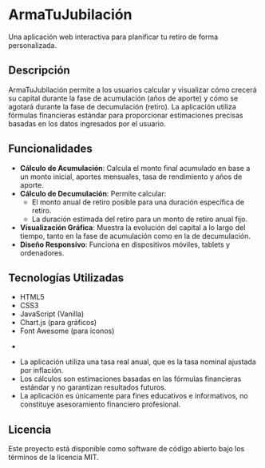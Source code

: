 # ArmaTuJubilación

Una aplicación web interactiva para planificar tu retiro de forma personalizada.

## Descripción

ArmaTuJubilación permite a los usuarios calcular y visualizar cómo crecerá su capital durante la fase de acumulación (años de aporte) y cómo se agotará durante la fase de decumulación (retiro). La aplicación utiliza fórmulas financieras estándar para proporcionar estimaciones precisas basadas en los datos ingresados por el usuario.

## Funcionalidades

- **Cálculo de Acumulación**: Calcula el monto final acumulado en base a un monto inicial, aportes mensuales, tasa de rendimiento y años de aporte.
- **Cálculo de Decumulación**: Permite calcular:
  - El monto anual de retiro posible para una duración específica de retiro.
  - La duración estimada del retiro para un monto de retiro anual fijo.
- **Visualización Gráfica**: Muestra la evolución del capital a lo largo del tiempo, tanto en la fase de acumulación como en la de decumulación.
- **Diseño Responsivo**: Funciona en dispositivos móviles, tablets y ordenadores.

## Tecnologías Utilizadas

- HTML5
- CSS3
- JavaScript (Vanilla)
- Chart.js (para gráficos)
- Font Awesome (para íconos)
*
- La aplicación utiliza una tasa real anual, que es la tasa nominal ajustada por inflación.
- Los cálculos son estimaciones basadas en las fórmulas financieras estándar y no garantizan resultados futuros.
- La aplicación es únicamente para fines educativos e informativos, no constituye asesoramiento financiero profesional.

## Licencia

Este proyecto está disponible como software de código abierto bajo los términos de la licencia MIT. 
